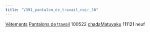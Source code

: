 ```yaml
---
title: "V391_pantalon_de_travail_noir_56"
---
```


[Vêtements](notes/equipements/L_Vetements.md) [Pantalons de travail](notes/equipements/vetements/V_PantalonsDeTravail.md) 100522 [chadaMatuyaku](notes/utilisateurs/beneficiaires/chadaMatuyaku.md)
111121 neuf